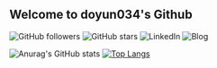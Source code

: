 ## Welcome to doyun034's Github

<!--
**doyun034/doyun034** is a ✨ _special_ ✨ repository because its `README.md` (this file) appears on your GitHub profile.

Here are some ideas to get you started:

- 🔭 I’m currently working on ...
- 🌱 I’m currently learning ...
- 👯 I’m looking to collaborate on ...
- 🤔 I’m looking for help with ...
- 💬 Ask me about ...
- 📫 How to reach me: ...
- 😄 Pronouns: ...
- ⚡ Fun fact: ...
-->
![GitHub followers](https://img.shields.io/github/followers/doyun034?style=social)
![GitHub stars](https://img.shields.io/github/stars/doyun034?style=social)
![LinkedIn](https://img.shields.io/badge/LinkedIn-doyun_Jang-blue)
![Blog](https://img.shields.io/badge/Blog-yourblog-red)

![Anurag's GitHub stats](https://github-readme-stats.vercel.app/api?username=yourusername&show_icons=true&theme=radical)
[![Top Langs](https://github-readme-stats.vercel.app/api/top-langs/?username=yourusername&layout=compact)](https://github.com/anuraghazra/github-readme-stats)
